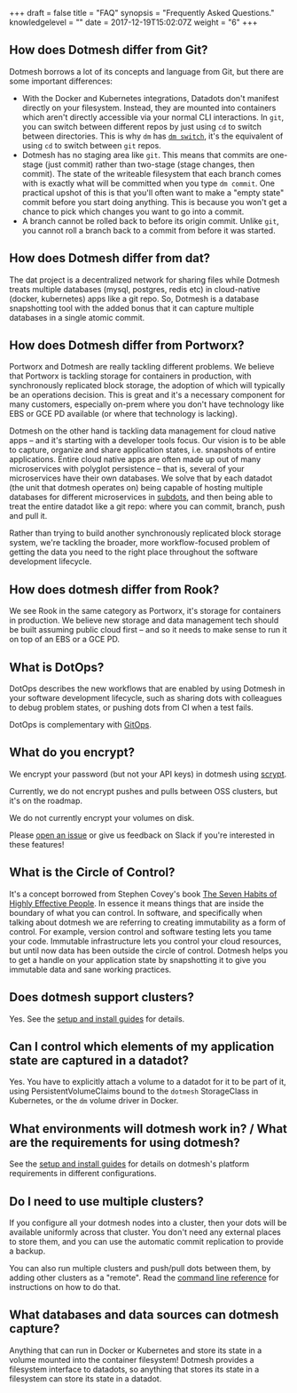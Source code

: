 +++
draft = false
title = "FAQ"
synopsis = "Frequently Asked Questions."
knowledgelevel = ""
date = 2017-12-19T15:02:07Z
weight = "6"
+++

## How does Dotmesh differ from Git?

Dotmesh borrows a lot of its concepts and language from Git, but there are some important differences:

* With the Docker and Kubernetes integrations, Datadots don't manifest directly on your filesystem.
  Instead, they are mounted into containers which aren't directly accessible via your normal CLI interactions.
  In `git`, you can switch between different repos by just using `cd` to switch between directories.
  This is why `dm` has [`dm switch`](/references/cli/#select-a-different-current-dot-dm-switch-dot), it's the equivalent of using `cd` to switch between `git` repos.
* Dotmesh has no staging area like `git`.
  This means that commits are one-stage (just commit) rather than two-stage (stage changes, then commit).
  The state of the writeable filesystem that each branch comes with is exactly what will be committed when you type `dm commit`.
  One practical upshot of this is that you'll often want to make a "empty state" commit before you start doing anything.
  This is because you won't get a chance to pick which changes you want to go into a commit.
* A branch cannot be rolled back to before its origin commit.
  Unlike `git`, you cannot roll a branch back to a commit from before it was started.

## How does Dotmesh differ from dat?

The dat project is a decentralized network for sharing files while Dotmesh treats multiple databases (mysql, postgres, redis etc) in cloud-native (docker, kubernetes) apps like a git repo. So, Dotmesh is a database snapshotting tool with the added bonus that it can capture multiple databases in a single atomic commit.

## How does Dotmesh differ from Portworx?

Portworx and Dotmesh are really tackling different problems. We believe that Portworx is tackling storage for containers in production, with synchronously replicated block storage, the adoption of which will typically be an operations decision. This is great and it's a necessary component for many customers, especially on-prem where you don't have technology like EBS or GCE PD available (or where that technology is lacking).

Dotmesh on the other hand is tackling data management for cloud native apps – and it's starting with a developer tools focus. Our vision is to be able to capture, organize and share application states, i.e. snapshots of entire applications. Entire cloud native apps are often made up out of many microservices with polyglot persistence – that is, several of your microservices have their own databases. We solve that by each datadot (the unit that dotmesh operates on) being capable of hosting multiple databases for different microservices in [subdots](/concepts/what-is-a-datadot/#subdots), and then being able to treat the entire datadot like a git repo: where you can commit, branch, push and pull it.

Rather than trying to build another synchronously replicated block storage system, we're tackling the broader, more workflow-focused problem of getting the data you need to the right place throughout the software development lifecycle. 

## How does dotmesh differ from Rook?

We see Rook in the same category as Portworx, it's storage for containers in production. We believe new storage and data management tech should be built assuming public cloud first – and so it needs to make sense to run it on top of an EBS or a GCE PD.


## What is DotOps?

DotOps describes the new workflows that are enabled by using Dotmesh in your software development lifecycle, such as sharing dots with colleagues to debug problem states, or pushing dots from CI when a test fails.

DotOps is complementary with [GitOps](https://www.weave.works/blog/gitops-operations-by-pull-request).

## What do you encrypt?

We encrypt your password (but not your API keys) in dotmesh using [scrypt](https://godoc.org/golang.org/x/crypto/scrypt).

Currently, we do not encrypt pushes and pulls between OSS clusters, but it's on the roadmap.

We do not currently encrypt your volumes on disk.

Please [open an issue](https://github.com/dotmesh-io/dotmesh/issues/new) or give us feedback on Slack if you're interested in these features!

## What is the Circle of Control?

It's a concept borrowed from Stephen Covey's book [The Seven Habits
of Highly Effective
People](https://en.wikipedia.org/wiki/The_7_Habits_of_Highly_Effective_People). In
essence it means things that are inside the boundary of what you can
control. In software, and specifically when talking about dotmesh we
are referring to creating immutability as a form of control. For
example, version control and software testing lets you tame your
code. Immutable infrastructure lets you control your cloud resources,
but until now data has been outside the circle of control. Dotmesh
helps you to get a handle on your application state by snapshotting it
to give you immutable data and sane working practices.

## Does dotmesh support clusters?

Yes. See the [setup and install guides](/install-setup/) for details.

## Can I control which elements of my application state are captured in a datadot?

Yes. You have to explicitly attach a volume to a datadot for it to be
part of it, using PersistentVolumeClaims bound to the `dotmesh`
StorageClass in Kubernetes, or the `dm` volume driver in Docker.

## What environments will dotmesh work in? / What are the requirements for using dotmesh?

See the [setup and install guides](/install-setup/) for details on
dotmesh's platform requirements in different configurations.

## Do I need to use multiple clusters?

If you configure all your dotmesh nodes into a cluster, then your dots
will be available uniformly across that cluster. You don't need any
external places to store them, and you can use the automatic commit
replication to provide a backup.

You can also run multiple clusters and push/pull dots between them, by
adding other clusters as a "remote". Read the [command line
reference](/references/cli/) for instructions on how to do that.

## What databases and data sources can dotmesh capture?

Anything that can run in Docker or Kubernetes and store its state in a
volume mounted into the container filesystem! Dotmesh provides a
filesystem interface to datadots, so anything that stores its state in
a filesystem can store its state in a datadot.
